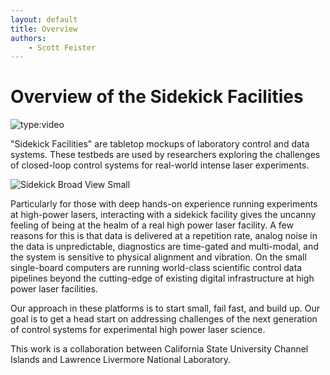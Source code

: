 ```yaml
---
layout: default
title: Overview
authors:
    - Scott Feister
---
```


# Overview of the Sidekick Facilities

![type:video](https://www.youtube.com/embed/vhmGJNwWx2M?si=QOIFiL8D_Hzptp6m&cc_load_policy=1)

"Sidekick Facilities" are tabletop mockups of laboratory control and data systems. These testbeds are used by researchers exploring the challenges of closed-loop control systems for real-world intense laser experiments.

![Sidekick Broad View Small](https://user-images.githubusercontent.com/7269185/156228045-ae113b35-8891-4ca8-96da-a0b1969d2df6.JPG)

Particularly for those with deep hands-on experience running experiments at high-power lasers, interacting with a sidekick facility gives the uncanny feeling of being at the healm of a real high power laser facility. A few reasons for this is that data is delivered at a repetition rate, analog noise in the data is unpredictable, diagnostics are time-gated and multi-modal, and the system is sensitive to physical alignment and vibration. On the small single-board computers are running world-class scientific control data pipelines beyond the cutting-edge of existing digital infrastructure at high power laser facilities.

Our approach in these platforms is to start small, fail fast, and build up. Our goal is to get a head start on addressing challenges of the next generation of control systems for experimental high power laser science. 

This work is a collaboration between California State University Channel Islands and Lawrence Livermore National Laboratory.